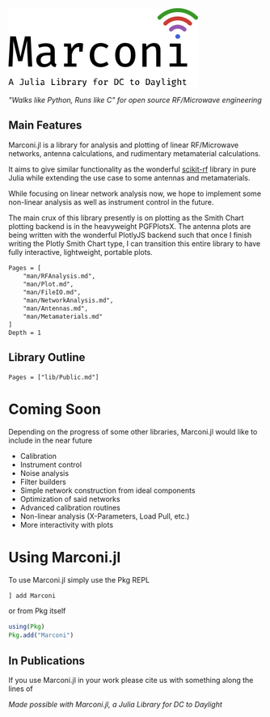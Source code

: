 ![Logo](assets/logo_full.svg)

*"Walks like Python, Runs like C" for open source RF/Microwave engineering*

## Main Features
Marconi.jl is a library for analysis and plotting of linear RF/Microwave networks, antenna calculations, and rudimentary metamaterial calculations.

It aims to give similar functionality as the wonderful [scikit-rf](https://scikit-rf-web.readthedocs.io/)
library in pure Julia while extending the use case to some antennas and metamaterials.

While focusing on linear network analysis now, we hope to implement some non-linear analysis
as well as instrument control in the future.

The main crux of this library presently is on plotting as the Smith Chart plotting backend is in the heavyweight PGFPlotsX. The antenna plots are being written with the wonderful PlotlyJS backend such that once I finish writing the Plotly Smith Chart type, I can transition this entire library to have fully interactive, lightweight, portable plots.

```@contents
Pages = [
    "man/RFAnalysis.md",
    "man/Plot.md",
    "man/FileIO.md",
    "man/NetworkAnalysis.md",
    "man/Antennas.md",
    "man/Metamaterials.md"
]
Depth = 1
```

## Library Outline

```@contents
Pages = ["lib/Public.md"]
```

# Coming Soon
Depending on the progress of some other libraries, Marconi.jl would like to include
in the near future
* Calibration
* Instrument control
* Noise analysis
* Filter builders
* Simple network construction from ideal components
* Optimization of said networks
* Advanced calibration routines
* Non-linear analysis (X-Parameters, Load Pull, etc.)
* More interactivity with plots

# Using Marconi.jl
To use Marconi.jl simply use the Pkg REPL
```julia
] add Marconi
```
or from Pkg itself
```julia
using(Pkg)
Pkg.add("Marconi")
```

## In Publications
If you use Marconi.jl in your work please cite us with something along the lines of

*Made possible with Marconi.jl, a Julia Library for DC to Daylight*
